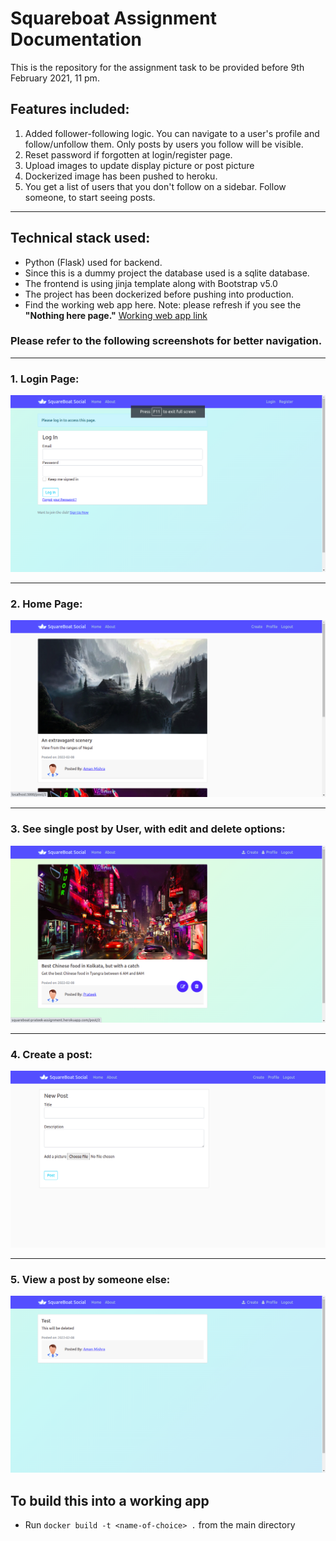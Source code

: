 # Squareboat Assignment Documentation
This is the repository for the assignment task to be provided before 9th February 2021, 11 pm.

## Features included:
1. Added follower-following logic. You can navigate to a user's profile and follow/unfollow them. Only posts by users you follow will be visible.
2. Reset password if forgotten at login/register page.
3. Upload images to update display picture or post picture
4. Dockerized image has been pushed to heroku.
5. You get a list of users that you don't follow on a sidebar. Follow someone, to start seeing posts.
---

## Technical stack used:
* Python (Flask) used for backend.
* Since this is a dummy project the database used is a sqlite database.
* The frontend is using jinja template along with Bootstrap v5.0
* The project has been dockerized before pushing into production.
* Find the working web app here. Note: please refresh if you see the **"Nothing here page."** [Working web app link](https://squareboat-prateek-assignment.herokuapp.com)

### Please refer to the following screenshots for better navigation. 

---

### 1. Login Page: 
![image info](./images/login.png)

---

### 2. Home Page: 
![image info](./images/home.png)

---

### 3. See single post by User, with edit and delete options: 
![image info](./images/user_post.png)

---

### 4. Create a post: 
![image info](./images/new_post.png)

---

### 5. View a post by someone else: 
![image info](./images/person_post.png)



## To build this into a working app
* Run `docker build -t <name-of-choice> .` from the main directory
